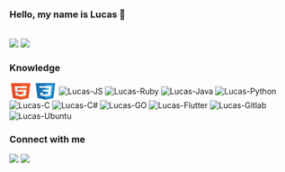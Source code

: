 ### Hello, my name is Lucas 👋

<div><br>
  <!-- Name and stats commits -->
  <img height="180em" src="https://github-readme-stats.vercel.app/api?username=lucas2331&show_icons=true&theme=dracula&include_all_commits=true&count_private=true"/>
   
  <!-- Stats language -->
  <img height="180em" src="https://github-readme-stats.vercel.app/api/top-langs/?username=lucas2331&layout=compact&langs_count=7&theme=dracula"/>
</div>

<h3> Knowledge </h3>
<div style="display: inline_block">
  <!-- HTML -->
  <img align="center" alt="Lucas-HTML" height="30" width="40" src="https://raw.githubusercontent.com/devicons/devicon/master/icons/html5/html5-original.svg">
  
  <!-- CSS -->
  <img align="center" alt="Lucas-CSS" height="30" width="40" src="https://raw.githubusercontent.com/devicons/devicon/master/icons/css3/css3-original.svg">
  
  <!-- JS -->
  <img align="center" alt="Lucas-JS" height="30" width="40" src="https://cdn.jsdelivr.net/gh/devicons/devicon/icons/javascript/javascript-original.svg">
  
  <!-- Ruby -->
  <img align="center" alt="Lucas-Ruby" height="30" width="40" src="https://cdn.jsdelivr.net/gh/devicons/devicon/icons/ruby/ruby-original.svg">
  
  <!-- Java -->
  <img align="center" alt="Lucas-Java" height="30" width="40" src="https://cdn.jsdelivr.net/gh/devicons/devicon/icons/java/java-original.svg">
  
  <!-- Python -->
  <img align="center" alt="Lucas-Python" height="30" width="40" src="https://cdn.jsdelivr.net/gh/devicons/devicon/icons/python/python-original.svg">
  
  <!-- C -->
  <img align="center" alt="Lucas-C" height="30" width="40" src="https://cdn.jsdelivr.net/gh/devicons/devicon/icons/c/c-original.svg">
  
  <!-- C# -->
  <img align="center" alt="Lucas-C#" height="30" width="40" src="https://cdn.jsdelivr.net/gh/devicons/devicon/icons/csharp/csharp-original.svg">
  
  <!-- GO -->
  <img align="center" alt="Lucas-GO" height="30" width="40" src="https://cdn.jsdelivr.net/gh/devicons/devicon/icons/go/go-original.svg">
 
  <!-- Flutter -->
  <img align="center" alt="Lucas-Flutter" height="30" width="40" src="https://cdn.jsdelivr.net/gh/devicons/devicon/icons/flutter/flutter-original.svg">
  
  <!-- Gitlab -->
  <img align="center" alt="Lucas-Gitlab" height="30" width="40" src="https://cdn.jsdelivr.net/gh/devicons/devicon/icons/gitlab/gitlab-original.svg">
  
  <!-- Ubuntu -->
  <img align="center" alt="Lucas-Ubuntu" height="30" width="40" src="https://cdn.jsdelivr.net/gh/devicons/devicon/icons/ubuntu/ubuntu-plain.svg">
</div>

<h3> Connect with me </h3>
<div style="display: inline">
  <a href = "mailto:lucasmgomes2021@gmail.com"><img src="https://img.shields.io/badge/-Gmail-%23333?style=for-the-badge&logo=gmail&logoColor=white" target="_blank"></a>
  <a href="https://www.linkedin.com/in/lucas-gomes-9b011b16a/" target="_blank"><img src="https://img.shields.io/badge/-LinkedIn-%230077B5?style=for-the-badge&logo=linkedin&logoColor=white" target="_blank"></a> 
</div>
